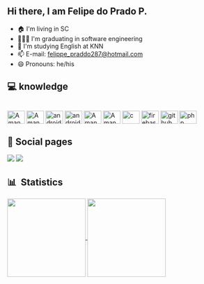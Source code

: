 ## Hi there, I am Felipe do Prado P.
- 🏠 I'm living in SC
- 🧑🏻‍💻 I'm graduating in software engineering
- 📖 I'm studying English at KNN
- 📫 E-mail: felippe_praddo287@hotmail.com
- 😄 Pronouns: he/his
## 💻 knowledge
<div style="display: inline_block"><br>
    <img align="center" alt="Amanda-html" height="30" width="40" src="https://cdn.jsdelivr.net/gh/devicons/devicon/icons/html5/html5-original.svg" />
    <img align="center" alt="Amanda-css" height="30" width="40" src="https://cdn.jsdelivr.net/gh/devicons/devicon/icons/css3/css3-original.svg" />
    <img align="center" alt="android" height="30" width="40" src="https://cdn.jsdelivr.net/gh/devicons/devicon/icons/android/android-original.svg" />
    <img align="center" alt="androidstudio" height="30" width="40" src="https://cdn.jsdelivr.net/gh/devicons/devicon/icons/androidstudio/androidstudio-original.svg" />
    <img align="center" alt="Amanda-js" height="30" width="40" src="https://cdn.jsdelivr.net/gh/devicons/devicon/icons/javascript/javascript-original.svg" />
    <img align="center" alt="Amanda-react" height="30" width="40" src="https://cdn.jsdelivr.net/gh/devicons/devicon/icons/react/react-original.svg" />
    <img align="center" alt="c" height="30" width="40" src="https://cdn.jsdelivr.net/gh/devicons/devicon/icons/c/c-original.svg" />
    <img align="center" alt="firebase" height="30" width="40" src="https://cdn.jsdelivr.net/gh/devicons/devicon/icons/firebase/firebase-plain.svg" />
    <img align="center" alt="github" height="30" width="40" src="https://cdn.jsdelivr.net/gh/devicons/devicon/icons/github/github-original.svg" />
    <img align="center" alt="php" height="30" width="40" src="https://cdn.jsdelivr.net/gh/devicons/devicon/icons/php/php-original.svg" />
</div>


  ## 👥 Social pages
 
<div> 
  <a href = "mailto:felippe_praddo287@hotmail.com"><img src="https://img.shields.io/badge/-Gmail-%23333?style=for-the-badge&logo=gmail&logoColor=white" target="_blank"></a>   
  <a href="https://www.linkedin.com/in/felipedopradop/" target="_blank"><img src="https://img.shields.io/badge/-LinkedIn-%230077B5?style=for-the-badge&logo=linkedin&logoColor=white" target="_blank"></a> 
 
</div>
  
  
## 📊 &nbsp;Statistics


<div >
  <a href="https://github.com/felipePrado2870">
  <img  align="center" height="180em" src="https://github-readme-stats.vercel.app/api/top-langs/?username=felipePrado2870&show_icons=true&locale=en&bg_color=0d1117&text_color=ffffff&layout=compact"/>
    <img align="center" height="180em" src="https://github-readme-stats.vercel.app/api?username=felipePrado2870&show_icons=true&locale=en&bg_color=0d1117&text_color=ffffff&repo=convoychat"/>
    
</div>
